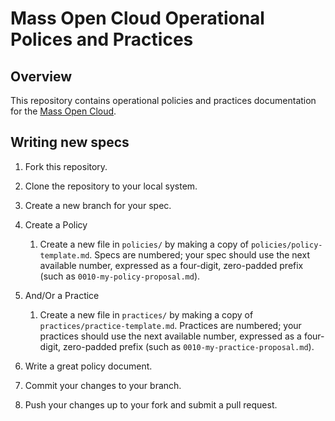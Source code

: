 # Mass Open Cloud Operational Polices and Practices

## Overview

This repository contains operational policies and practices documentation
for the [Mass Open Cloud][moc].

[moc]: https://massopen.cloud/

## Writing new specs

1. Fork this repository.

1. Clone the repository to your local system.

1. Create a new branch for your spec.

1. Create a Policy

    1. Create a new file in `policies/` by making a copy of
    `policies/policy-template.md`. Specs are numbered; your
    spec should use the next available number, expressed as
    a four-digit, zero-padded prefix (such as `0010-my-policy-proposal.md`).

1. And/Or a Practice

    1. Create a new file in `practices/` by making a copy of
    `practices/practice-template.md`. Practices are
    numbered; your practices should use the next available
    number, expressed as a four-digit, zero-padded prefix
    (such as `0010-my-practice-proposal.md`).

1. Write a great policy document.

1. Commit your changes to your branch.

1. Push your changes up to your fork and submit a pull request.
